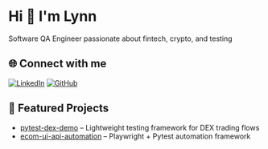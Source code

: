 # Hi 👋 I'm Lynn

Software QA Engineer passionate about fintech, crypto, and testing

## 🌐 Connect with me
[![LinkedIn](https://img.shields.io/badge/LinkedIn-0077B5?style=for-the-badge&logo=linkedin&logoColor=white)](https://www.linkedin.com/in/yan-xi-lynn-l-19b27084/)
[![GitHub](https://img.shields.io/badge/GitHub-100000?style=for-the-badge&logo=github&logoColor=white)](https://github.com/YXL9988)

## 🚀 Featured Projects
- [pytest-dex-demo](https://github.com/YXL9988/pytest-dex-demo) – Lightweight testing framework for DEX trading flows
- [ecom-ui-api-automation](https://github.com/YXL9988/ecom-ui-api-automation) – Playwright + Pytest automation framework

